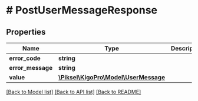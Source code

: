 # # PostUserMessageResponse

## Properties

Name | Type | Description | Notes
------------ | ------------- | ------------- | -------------
**error_code** | **string** |  | [optional]
**error_message** | **string** |  | [optional]
**value** | [**\Piksel\KigoPro\Model\UserMessage**](UserMessage.md) |  | [optional]

[[Back to Model list]](../../README.md#models) [[Back to API list]](../../README.md#endpoints) [[Back to README]](../../README.md)
